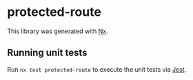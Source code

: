 # protected-route

This library was generated with [Nx](https://nx.dev).

## Running unit tests

Run `nx test protected-route` to execute the unit tests via [Jest](https://jestjs.io).
